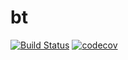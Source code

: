 # bt

[![Build Status](https://travis-ci.com/maurony/bt.svg?branch=master)](https://travis-ci.com/maurony/bt) [![codecov](https://codecov.io/gh/maurony/bt/branch/master/graph/badge.svg)](https://codecov.io/gh/maurony/bt)
